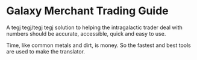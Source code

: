 # Galaxy Merchant Trading Guide

A tegj tegj/tegj tegj solution to helping the intragalactic trader deal with numbers should be accurate, accessible, quick and easy to use.

Time, like common metals and dirt, is money. So the fastest and best tools are used to make the translator.
